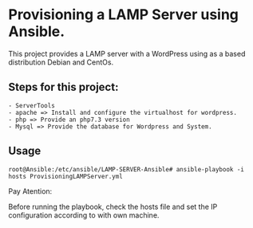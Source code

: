 # Provisioning a LAMP Server using Ansible.

This project provides a LAMP server with a WordPress using as a based distribution Debian and CentOs. 
 
## Steps for this project:
```
- ServerTools
- apache => Install and configure the virtualhost for wordpress.
- php => Provide an php7.3 version
- Mysql => Provide the database for Wordpress and System.
```
## Usage
````
root@Ansible:/etc/ansible/LAMP-SERVER-Ansible# ansible-playbook -i hosts ProvisioningLAMPServer.yml
````
Pay Atention:

Before running the playbook, check the hosts file and set the IP configuration according to with own machine.
